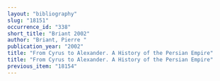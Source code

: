 ```yaml
---
layout: "bibliography"
slug: "18151"
occurrence_id: "338"
short_title: "Briant 2002"
author: "Briant, Pierre "
publication_year: "2002"
title: "From Cyrus to Alexander. A History of the Persian Empire"
title: "From Cyrus to Alexander. A History of the Persian Empire"
previous_item: "18154"
---
```


